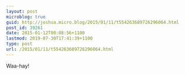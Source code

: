 ```yaml
---
layout: post
microblog: true
guid: http://joshua.micro.blog/2015/01/11/t554263689726296064.html
post_id: 39261
date: 2015-01-12T00:08:56+1100
lastmod: 2019-07-30T17:41:39+1100
type: post
url: /2015/01/11/t554263689726296064.html
---
```

Waa-hay!
